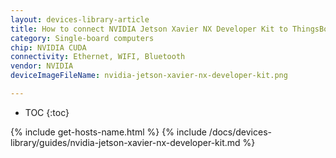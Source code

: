 ```yaml
---
layout: devices-library-article
title: How to connect NVIDIA Jetson Xavier NX Developer Kit to ThingsBoard?
category: Single-board computers
chip: NVIDIA CUDA
connectivity: Ethernet, WIFI, Bluetooth
vendor: NVIDIA
deviceImageFileName: nvidia-jetson-xavier-nx-developer-kit.png

---
```



* TOC
{:toc}

{% include get-hosts-name.html %}
{% include /docs/devices-library/guides/nvidia-jetson-xavier-nx-developer-kit.md %}